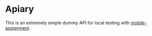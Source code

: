 # Apiary

This is an extremely simple dummy API for local testing with [mobile-assignment](https://github.com/ChiliEater/mobile-assignment).